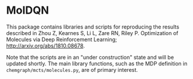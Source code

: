 # MolDQN

This package contains libraries and scripts for reproducing the results
described in Zhou Z, Kearnes S, Li L, Zare RN, Riley P. Optimization of
Molecules via Deep Reinforcement Learning; http://arxiv.org/abs/1810.08678.

Note that the scripts are in an "under construction" state and will be updated
shortly. The main library functions, such as the MDP definition in
`chemgraph/mcts/molecules.py`, are of primary interest.
